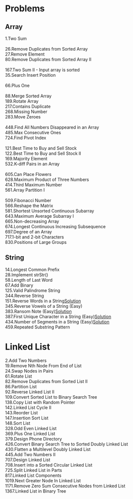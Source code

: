 # Problems

## Array

1.Two Sum<br/>	
26.Remove Duplicates from Sorted Array<br/>	
27.Remove Element<br/>
80.Remove Duplicates from Sorted Array II<br/>	
167.Two Sum II - Input array is sorted<br/>
35.Search Insert Position<br/>		
66.Plus One<br/>	
88.Merge Sorted Array<br/>
189.Rotate Array<br/>
217.Contains Duplicate	<br/>
268.Missing Number<br/>	
283.Move Zeroes<br/>	
448.Find All Numbers Disappeared in an Array<br/>
485.Max Consecutive Ones<br/>
724.Find Pivot Index<br/>	
121.Best Time to Buy and Sell Stock	<br/>
122.Best Time to Buy and Sell Stock II	<br/>
169.Majority Element<br/>
532.K-diff Pairs in an Array<br/>			
605.Can Place Flowers<br/>
628.Maximum Product of Three Numbers<br/>
414.Third Maximum Number<br/>
561.Array Partition I<br/>	
509.Fibonacci Number<br/>
566.Reshape the Matrix<br/>
581.Shortest Unsorted Continuous Subarray<br/>
643.Maximum Average Subarray I<br/>
665.Non-decreasing Array<br/>
674.Longest Continuous Increasing Subsequence<br/>
697.Degree of an Array	<br/>
717.1-bit and 2-bit Characters	<br/>
830.Positions of Large Groups<br/>	

## String

14.Longest Common Prefix</br>
28.Implement strStr()</br>
58.Length of Last Word</br>
67.Add Binary</br>
125.Valid Palindrome String</br>
344.Reverse String</br>
151.Reverse Words in a String[Solution](https://zichenwang.gitbooks.io/algorithms-summary/151-reverse-words-in-a-string.html)</br>
345.Reverse Vowels of a String (Easy)</br>
383.Ransom Note (Easy)[Solution](https://github.com/maainul/Java/blob/master/src/leetcode/String/_383_RansomNote/_383_RansomNote.java)</br>
387.First Unique Character in a String (Easy)[Solution](https://github.com/maainul/Java/blob/master/src/leetcode/String/_387_FirstUniqueCharacterInAString/_387_FirstUniqueCharacterInAString.java)</br>
434.Number of Segments in a String (Easy)[Solution](https://github.com/maainul/Java/blob/master/src/leetcode/String/_434_NumberofSegmentsinaString/_434_NumberofSegmentsinaString.java)</br>
459.Repeated Substring Pattern</br>

# Linked List
2.Add Two Numbers</br>
19.Remove Nth Node From End of List</br>
24.Swap Nodes in Pairs</br>
61.Rotate List</br>
82.Remove Duplicates from Sorted List II</br>
86.Partition List</br>
92.Reverse Linked List II</br>
109.Convert Sorted List to Binary Search Tree</br>
138.Copy List with Random Pointer</br>
142.Linked List Cycle II</br>
143.Reorder List</br>
147.Insertion Sort List</br>
148.Sort List</br>
328.Odd Even Linked List</br>
369.Plus One Linked List</br>
379.Design Phone Directory</br>
426.Convert Binary Search Tree to Sorted Doubly Linked List</br>
430.Flatten a Multilevel Doubly Linked List</br>
445.Add Two Numbers II</br>
707.Design Linked List</br>
708.Insert into a Sorted Circular Linked List</br>
725.Split Linked List in Parts</br>
817.Linked List Components</br>
1019.Next Greater Node In Linked List</br>
1171.Remove Zero Sum Consecutive Nodes from Linked List</br>
1367.Linked List in Binary Tree</br>
